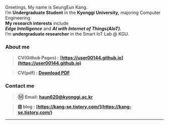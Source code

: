 Greetings, My name is SeungEun Kang. </br>
I’m **Undergraduate Student** in the **Kyonggi University,** majoring Computer Engineering. </br>
**My research interests** include </br>
 ***Edge Intelligence*** and ***AI with Internet of Things(AIoT).*** </br>
I’m **undergraduate researcher** in the Smart IoT Lab @ KGU.

### About me
> **CV(Github Pages) : [https://user00144.github.io](https://user00144.github.io)**

> **CV(pdf) : [Download PDF](https://drive.google.com/file/d/1QLquiGEtClv1oiT_LzyrtmvjsU98tQ_r/view?usp=sharing)**

### Contact me

> **Ⓜ️ Email:  [haun620@kyonggi.ac.kr](mailto://haun620@kyonggi.ac.kr)**

> **🅱️ blog : [https://kang-se.tistory.com/](https://kang-se.tistory.com/)**

---
